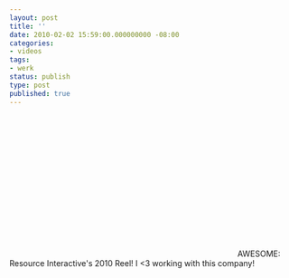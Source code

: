```yaml
---
layout: post
title: ''
date: 2010-02-02 15:59:00.000000000 -08:00
categories:
- videos
tags:
- werk
status: publish
type: post
published: true
---
```

<object width="400" height="251"><param name="movie" value="http://www.youtube.com/v/IxhHrpAFOG8&amp;rel=0&amp;egm=0&amp;showinfo=0&amp;fs=1" /><param name="wmode" value="transparent" /><param name="allowFullScreen" value="true" /><embed src="http://www.youtube.com/v/IxhHrpAFOG8&amp;rel=0&amp;egm=0&amp;showinfo=0&amp;fs=1" type="application/x-shockwave-flash" width="400" height="251" allowfullscreen="true" wmode="transparent"></embed></object>
	    AWESOME: Resource Interactive's 2010 Reel! I <3 working with this company!
